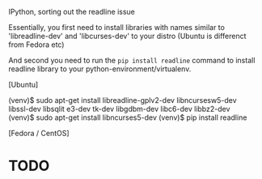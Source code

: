 IPython, sorting out the readline issue

Essentially, you first need to install libraries with names similar to
'libreadline-dev' and 'libcurses-dev' to your distro (Ubuntu is differenct
from Fedora etc)

And second you need to run the `pip install readline` command to install
readline library to your python-environment/virtualenv.

[Ubuntu]

(venv)$ sudo apt-get install libreadline-gplv2-dev libncursesw5-dev \
    libssl-dev libsqlit e3-dev tk-dev libgdbm-dev libc6-dev libbz2-dev                                                                            
(venv)$ sudo apt-get install libncurses5-dev
(venv)$ pip install readline

[Fedora / CentOS]

# TODO
